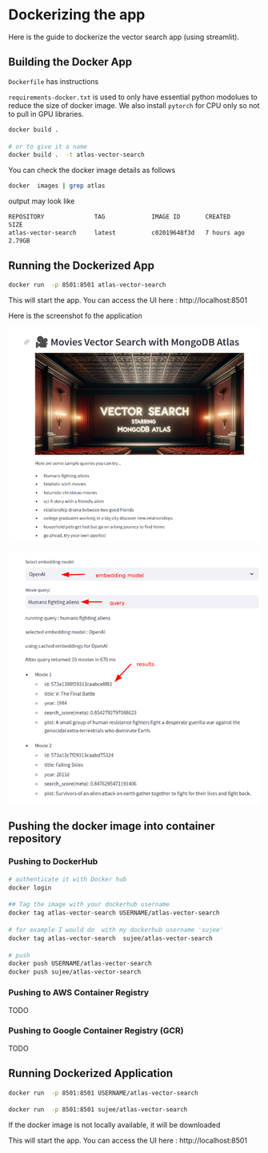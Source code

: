 # Dockerizing the app

Here is the guide to dockerize the vector search app (using streamlit).

## Building the Docker App

`Dockerfile` has instructions

`requirements-docker.txt` is used to only have essential python modolues to reduce the size of docker image.  We also install `pytorch` for CPU only so not to pull in GPU libraries.

```bash
docker build .

# or to give it a name
docker build .  -t atlas-vector-search
```

You can check the docker image details as follows

```bash
docker  images | grep atlas
```

output may look like

```text
REPOSITORY              TAG             IMAGE ID       CREATED         SIZE
atlas-vector-search     latest          c02019648f3d   7 hours ago     2.79GB
```

## Running the Dockerized App

```bash
docker run  -p 8501:8501 atlas-vector-search
```

This will start the app.  You can access the UI here :   http://localhost:8501

Here is the screenshot fo the application

![](images/streamlit-ui-2.png)

![](images/streamlit-ui-3.png)

## Pushing the docker image into container repository

### Pushing to DockerHub

```bash
# authenticate it with Docker hub
docker login

## Tag the image with your dockerhub username
docker tag atlas-vector-search USERNAME/atlas-vector-search

# for example I would do  with my dockerhub username 'sujee'
docker tag atlas-vector-search  sujee/atlas-vector-search

# push
docker push USERNAME/atlas-vector-search
docker push sujee/atlas-vector-search
```

### Pushing to AWS Container Registry

TODO

### Pushing to Google Container Registry (GCR)

TODO

## Running Dockerized Application

```bash
docker run  -p 8501:8501 USERNAME/atlas-vector-search

docker run  -p 8501:8501 sujee/atlas-vector-search
```

If the docker image is not locally available, it will be downloaded

This will start the app.  You can access the UI here :   http://localhost:8501
